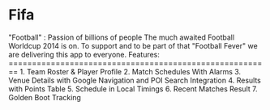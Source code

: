 Fifa
====

"Football" : Passion of billions of people The much awaited Football Worldcup 2014 is on. To support and to be part of that "Football Fever" we are delivering this app to everyone. Features: ======================================================== 1. Team Roster &amp; Player Profile 2. Match Schedules With Alarms 3. Venue Details with Google Navigation and POI Search Integration 4. Results with Points Table 5. Schedule in Local Timings 6. Recent Matches Result 7. Golden Boot Tracking
